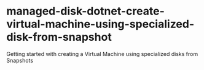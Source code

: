 # managed-disk-dotnet-create-virtual-machine-using-specialized-disk-from-snapshot
Getting started with creating a Virtual Machine using specialized disks from Snapshots
